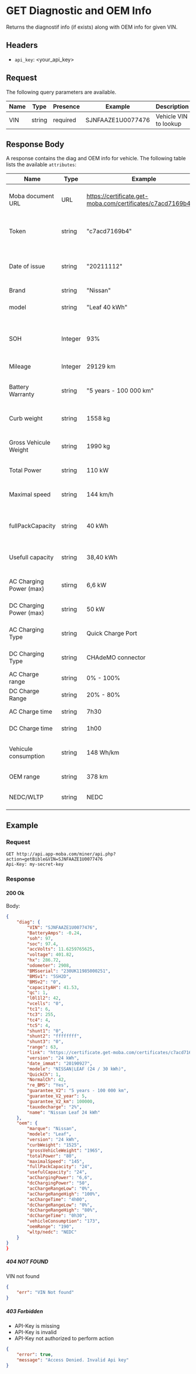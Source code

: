 # GET Diagnostic and OEM Info

Returns the diagnostif info (if exists) along with OEM info for given VIN.


## Headers

* `api_key`: <your_api_key>

## Request

The following query parameters are available.

| **Name**                         | **Type**         | **Presence** | **Example**     | **Description**                                                                                                                    |
| -------------------------------- | ---------------- | ------------ | --------------- | ---------------------------------------------------------------------------------------------------------------------------------- |
| VIN                       | string              | required     |     SJNFAAZE1U0077476 | Vehicle VIN to lookup                                                                               |


## Response Body

A response contains the diag and OEM info for vehicle.
The following table lists the available `attributes`:

| **Name**                               | **Type**      | **Example**                            | **Description**                                                                                                                                                                                                                     |
| -------------------------------------- | ------------- | -------------------------------------- | ----------------------------------------------------------------------------------------------------------------------------------------------------------------------------------------------------------------------------------- |
| Moba document URL                                    | URL        | https://certificate.get-moba.com/certificates/c7acd7169b4.pdf | Direct link to check the Moba digital certificate                                                                                                                                  |
| Token                                   | string        | "c7acd7169b4"                                  | Moba certificate unique access code                                                                                                                                                                  |
| Date of issue                   | string        | "20211112"                                  | Day, month, year the certificate has been performed                                                                                                                                                                                      |
| Brand                                  | string        | "Nissan"                                 | Brand name                                                                                                                                                                                                                          |
| model                                  | string        | "Leaf 40 kWh"                                 | Model and version name                                                                                                                                                                                                                          |
| SOH                                | Integer        | 93%                      | State of Health in % (based on OEM standards)                                                                                                                    |
| Mileage                    | Integer         | 29129 km                                | Mileage in km / mile                                                                                                                                                                                                          |
| Battery Warranty                             | string       | "5 years - 100 000 km"                                    | OEM Battery Warranty: Years - mileage                                                                                                                                                                        |
| Curb weight     | string | 1558 kg      | ACurb weight in kg / lb                                                                                                                                                            |
| Gross Vehicule Weight         | string         | 1990 kg    | Gross vehicule weight in kg / lb                                                                                                                                                                                                                                                                                                      |
| Total Power    | string | 110 kW               | Total power in kW                                                                                                     |
| Maximal speed     | string | 144 km/h       | Maximal speed in km/h or mile/h                                                                                                                                                          |
| fullPackCapacity                      | string          | 40 kWh                                   | Full pack capacity when new in kWh |
| Usefull capacity        | string       | 38,40 kWh                                    | Usefull capacity when new in kWh                                                                                                                                                              |
| AC Charging Power (max)               | stirng         | 6,6 kW                                 | AC charging power (max) in kW                                                                                                                                                   |
| DC Charging Power (max)              | string       | 50 kW                                  | DC charging power (max) in kW                                                                                                                                           |
|AC Charging Type | string    | Quick Charge Port  | AC charging connector type                                                                                                                                                           |
| DC Charging Type      | string| CHAdeMO connector                   | DC charging connector type                                                                                                                                  |
|AC Charge range | string    | 0% - 100%                                  | AC charge range in %                                                                                                                                                           |
|DC Charge Range | string    | 20% - 80%                                   | DC charge range in %                                                                                                                                                           |
|AC Charge time | string    | 7h30                                   | AC charge time in h                                                                                                                                                           |
|DC Charge time | string    | 1h00                                   |DC Charging time in h                                                                                                                                                          |
|Vehicule consumption | string    | 148 Wh/km                                  |Vehicule consumption Wh/km or Wh/mile                                                                                                                                                          |
|OEM range | string    |378 km                                  |OEM range in km / mile                                                                                                                                                          |
| NEDC/WLTP | string    | NEDC                                   |OEM Driving cycle standard                                                                                                                                                          |

## Example

### Request

```http
GET http://api.app-moba.com/miner/api.php?action=getBible&VIN=SJNFAAZE1U0077476
Api-Key: my-secret-key
```

### Response

#### 200 Ok

Body:
```json
{
    "diag": {
        "VIN": "SJNFAAZE1U0077476",
        "BatteryAmps": -0.24,
        "soh": 97,
        "soc": 97.4,
        "accVolts": 11.6259765625,
        "voltage": 401.82,
        "hx": 286.72,
        "odometer": 2908,
        "BMSserial": "230UK11985000251",
        "BMSv1": "5SH2D",
        "BMSv2": "0",
        "capacityAH": 41.53,
        "qc": 1,
        "l0l1l2": 42,
        "vcells": "0",
        "tc1": 6,
        "tc3": 255,
        "tc4": 4,
        "tc5": 4,
        "shunt1": "0",
        "shunt2": "ffffffff",
        "shunt3": "0",
        "range": 63,
        "link": "https://certificate.get-moba.com/certificates/c7acd7169b4.pdf",
        "version": "24 kWh",
        "date_immat": "20190927",
        "modele": "NISSAN|LEAF (24 / 30 kWh)",
        "QuickCh": 1,
        "NormalCh": 42,
        "re_BMS": "Yes",
        "guarantee_V2": "5 years - 100 000 km",
        "guarantee_V2_year": 5,
        "guarantee_V2_km": 100000,
        "tauxdecharge": "2%",
        "name": "Nissan Leaf 24 kWh"
    },
    "oem": {
        "marque": "Nissan",
        "modele": "Leaf",
        "version": "24 kWh",
        "curbWeight": "1525",
        "grossVehicleWeight": "1965",
        "totalPower": "80",
        "maximalSpeed": "145",
        "fullPackCapacity": "24",
        "usefulCapacity": "24",
        "acChargingPower": "6,6",
        "dcChargingPower": "50",
        "acChargeRangeLow": "0%",
        "acChargeRangeHigh": "100%",
        "acChargeTime": "4h00",
        "dcChargeRangeLow": "0%",
        "dcChargeRangeHigh": "80%",
        "dcChargeTime": "0h30",
        "vehicleConsumption": "173",
        "oemRange": "190",
        "wltp/nedc": "NEDC"
    }
}
}
```

##### 404 NOT FOUND

VIN not found

```json
{
    "err": "VIN Not found"
}
```

##### 403 Forbidden

* API-Key is missing
* API-Key is invalid
* API-Key not authorized to perform action

```json
{
    "error": true,
    "message": "Access Denied. Invalid Api key"
}
```
